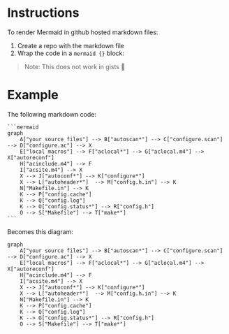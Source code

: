 # Instructions

To render Mermaid in github hosted markdown files:

1. Create a repo with the markdown file
2. Wrap the code in a ```mermaid {}``` block:

> Note: This does not work in gists 🥲

# Example 

The following markdown code:

    ```mermaid
    graph 
        A["your source files"] --> B["autoscan*"] --> C["configure.scan"] --> D["configure.ac"] --> X
        E["local macros"] --> F["aclocal*"] --> G["aclocal.m4"] --> X["autoreconf"]
        H["acinclude.m4"] --> F
        I["acsite.m4"] --> X
        X --> J["autoconf*"] --> K["configure*"]
        X --> L["autoheader*"]  --> M["config.h.in"] --> K
        N["Makefile.in"] --> K
        K --> P["config.cache"]
        K --> Q["config.log"]
        K --> O["config.status*"] --> R["config.h"]
        O --> S["Makefile"] --> T["make*"]
    ```

Becomes this diagram:

```mermaid
graph 
    A["your source files"] --> B["autoscan*"] --> C["configure.scan"] --> D["configure.ac"] --> X
    E["local macros"] --> F["aclocal*"] --> G["aclocal.m4"] --> X["autoreconf"]
    H["acinclude.m4"] --> F
    I["acsite.m4"] --> X
    X --> J["autoconf*"] --> K["configure*"]
    X --> L["autoheader*"]  --> M["config.h.in"] --> K
    N["Makefile.in"] --> K
    K --> P["config.cache"]
    K --> Q["config.log"]
    K --> O["config.status*"] --> R["config.h"]
    O --> S["Makefile"] --> T["make*"]
```
